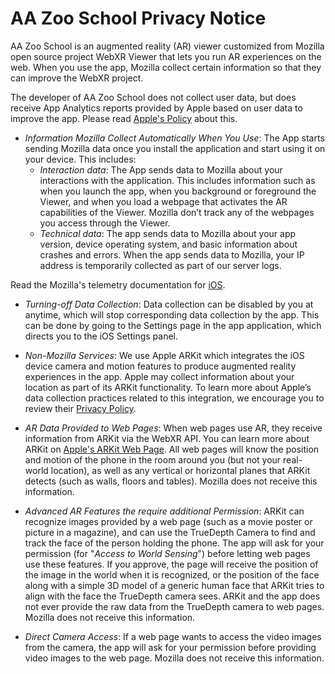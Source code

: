 # AA Zoo School Privacy Notice
 

AA Zoo School is an augmented reality (AR) viewer customized from Mozilla open source project WebXR Viewer that lets you run AR experiences on the web.  When you use the app, Mozilla collect certain information so that they can improve the WebXR project. 

The developer of AA Zoo School does not collect user data, but does receive App Analytics reports provided by Apple based on user data to improve the app. Please read [Apple's Policy](https://developer.apple.com/app-store/app-analytics/) about this. 

- *Information Mozilla Collect Automatically When You Use*: The App starts sending Mozilla data once you install the application and start using it on your device. This includes:
   - _Interaction data_: The App sends data to Mozilla about your interactions with the application. This includes information such as when you launch the app, when you background or foreground the Viewer, and when you load a webpage that activates the AR capabilities of the Viewer. Mozilla don’t track any of the webpages you access through the Viewer.
   - _Technical data_: The app sends data to Mozilla about your app version, device operating system, and basic information about crashes and errors. When the app sends data to Mozilla, your IP address is temporarily collected as part of our server logs.

Read the Mozilla's telemetry documentation for [iOS](https://github.com/mozilla-mobile/webxr-ios/blob/master/Telemetry.md).

- *Turning-off Data Collection*: Data collection can be disabled by you at anytime, which will stop corresponding data collection by the app. This can be done by going to the Settings page in the app application, which directs you to the iOS Settings panel.  

- *Non-Mozilla Services*: We use Apple ARKit which integrates the iOS device camera and motion features to produce augmented reality experiences in the app. Apple may collect information about your location as part of its ARKit functionality. To learn more about Apple’s data collection practices related to this integration, we encourage you to review their [Privacy Policy](https://www.apple.com/legal/privacy/en-ww/). 

- *AR Data Provided to Web Pages*: When web pages use AR, they receive information from ARKit via the WebXR API. You can learn more about ARKit on [Apple's ARKit Web Page](https://developer.apple.com/arkit/).  All web pages will know the position and motion of the phone in the room around you (but not your real-world location), as well as any vertical or horizontal planes that ARKit detects (such as walls, floors and tables). Mozilla does not receive this information.

- *Advanced AR Features the require additional Permission*: ARKit can recognize images provided by a web page (such as a movie poster or picture in a magazine), and can use the TrueDepth Camera to find and track the face of the person holding the phone. The app will ask for your permission (for "*Access to World Sensing*") before letting web pages use these features. If you approve, the page will receive the position of the image in the world when it is recognized, or the position of the face along with a simple 3D model of a generic human face that ARKit tries to align with the face the TrueDepth camera sees.  ARKit and the app does not ever provide the raw data from the TrueDepth camera to web pages. Mozilla does not receive this information.

- *Direct Camera Access*:  If a web page wants to access the video images from the camera, the app will ask for your permission before providing video images to the web page. Mozilla does not receive this information.
